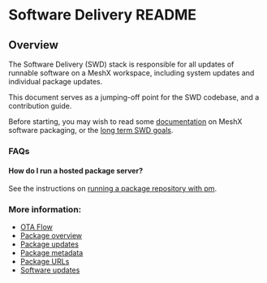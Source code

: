 # Software Delivery README

## Overview

The Software Delivery (SWD) stack is responsible for all updates of runnable
software on a MeshX workspace, including system updates and individual package
updates.

This document serves as a jumping-off point for the SWD codebase, and a
contribution guide.

Before starting, you may wish to read some [documentation](https://fuchsia.dev/fuchsia-src/concepts/packages/package) on MeshX software packaging, or the [long term SWD goals](https://fuchsia.dev/fuchsia-src/contribute/governance/rfcs/0133_swd_goals).

### FAQs

#### How do I run a hosted package server?

See the instructions on
[running a package repository with pm](https://fuchsia.dev/fuchsia-src/development/idk/documentation/packages).

### More information:

*   [OTA Flow](https://fuchsia.dev/fuchsia-src/concepts/packages/ota)
*   [Package overview](https://fuchsia.dev/fuchsia-src/concepts/packages/package)
*   [Package updates](https://fuchsia.dev/fuchsia-src/concepts/packages/update_pkg)
*   [Package metadata](https://fuchsia.dev/fuchsia-src/concepts/packages/package#meta-far)
*   [Package URLs](https://fuchsia.dev/fuchsia-src/concepts/packages/package_url)
*   [Software updates](https://fuchsia.dev/fuchsia-src/concepts/packages/software_update_system)
